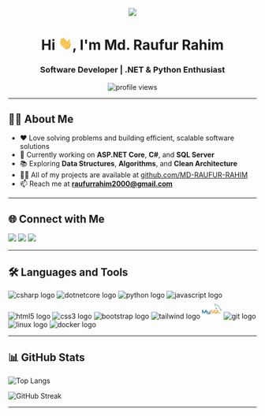 <div align="center">
    <img src="https://media.giphy.com/media/v1.Y2lkPTc5MGI3NjExY2FnOTc3N2oxbzA1cmR0bWZsdzF4c2h3dGR6aWx5b3RxcmFpam94NiZlcD12MV9pbnRlcm5hbF9naWZfYnlfaWQmY3Q9Zw/lHLlZbk1Y1A31TKf9x/giphy.gif" width="300"/>
</div>

<h1 align="center">Hi <img width="28px" src="./assets/wave.gif" alt="wave" />, I'm Md. Raufur Rahim</h1>
<h3 align="center">Software Developer | .NET & Python Enthusiast</h3>

<p align="center">
    <img src="https://komarev.com/ghpvc/?username=MD-RAUFUR-RAHIM&label=Profile%20views&color=0e75b6&style=flat" alt="profile views" />
</p>

---

## 👨‍💻 About Me
- ❤️ Love solving problems and building efficient, scalable software solutions  
- 🔭 Currently working on **ASP.NET Core**, **C#**, and **SQL Server**  
- 📚 Exploring **Data Structures**, **Algorithms**, and **Clean Architecture**  
- 👨‍💻 All of my projects are available at [github.com/MD-RAUFUR-RAHIM](https://github.com/MD-RAUFUR-RAHIM)  
- 📫 Reach me at **raufurrahim2000@gmail.com**

---

## 🌐 Connect with Me
<p align="left">
<a href="https://www.linkedin.com/in/md-raufur-rahim/" target="_blank"><img src="https://img.shields.io/badge/LinkedIn-0A66C2?style=for-the-badge&logo=linkedin&logoColor=white" /></a>
<a href="mailto:raufurrahim2000@gmail.com" target="_blank"><img src="https://img.shields.io/badge/Gmail-D14836?style=for-the-badge&logo=gmail&logoColor=white" /></a>
<a href="https://www.facebook.com/yourprofile" target="_blank"><img src="https://img.shields.io/badge/Facebook-1877F2?style=for-the-badge&logo=facebook&logoColor=white" /></a>
</p>

---

## 🛠️ Languages and Tools
<div align="left">
  <img src="https://cdn.jsdelivr.net/gh/devicons/devicon/icons/csharp/csharp-original.svg" height="40" alt="csharp logo"/>
  <img src="https://cdn.jsdelivr.net/gh/devicons/devicon/icons/dotnetcore/dotnetcore-original.svg" height="40" alt="dotnetcore logo"/>
  <img src="https://cdn.jsdelivr.net/gh/devicons/devicon/icons/python/python-original.svg" height="40" alt="python logo"/>
  <img src="https://cdn.jsdelivr.net/gh/devicons/devicon/icons/javascript/javascript-original.svg" height="40" alt="javascript logo"/>
  <img src="https://cdn.jsdelivr.net/gh/devicons/devicon/icons/html5/html5-original-wordmark.svg" height="40" alt="html5 logo"/>
  <img src="https://cdn.jsdelivr.net/gh/devicons/devicon/icons/css3/css3-original-wordmark.svg" height="40" alt="css3 logo"/>
  <img src="https://cdn.jsdelivr.net/gh/devicons/devicon/icons/bootstrap/bootstrap-plain-wordmark.svg" height="40" alt="bootstrap logo"/>
  <img src="https://www.vectorlogo.zone/logos/tailwindcss/tailwindcss-icon.svg" height="40" alt="tailwind logo"/>
  <img src="https://raw.githubusercontent.com/devicons/devicon/master/icons/mysql/mysql-original-wordmark.svg" height="40" alt="mysql logo"/>
  <img src="https://cdn.jsdelivr.net/gh/devicons/devicon/icons/git/git-original.svg" height="40" alt="git logo"/>
  <img src="https://cdn.jsdelivr.net/gh/devicons/devicon/icons/linux/linux-original.svg" height="40" alt="linux logo"/>
  <img src="https://cdn.jsdelivr.net/gh/devicons/devicon/icons/docker/docker-original.svg" height="40" alt="docker logo"/>
</div>

---

## 📊 GitHub Stats
![Top Langs](https://github-readme-stats.vercel.app/api/top-langs/?username=MD-RAUFUR-RAHIM&layout=compact&theme=tokyonight)  

![GitHub Streak](https://github-readme-streak-stats.herokuapp.com/?user=MD-RAUFUR-RAHIM&theme=radical)

---
